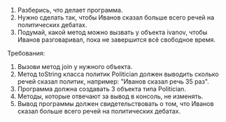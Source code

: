 
1. Разберись, что делает программа.
2. Нужно сделать так, чтобы Иванов сказал больше всего речей на политических дебатах.
3. Подумай, какой метод можно вызвать у объекта ivanov, чтобы Иванов разговаривал, пока не завершится всё свободное время.


Требования:
1.	Вызови метод join у нужного объекта.
2.	Метод toString класса политик Politician должен выводить сколько речей сказал политик, например: &quot;Иванов сказал речь 35 раз&quot;.
3.	Программа должна создавать 3 объекта типа Politician.
4.	Методы, которые отвечают за вывод в консоль, не изменять.
5.	Вывод программы должен свидетельствовать о том, что Иванов сказал больше всего речей на политических дебатах.


